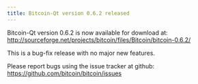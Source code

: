 ```yaml
---
title: Bitcoin-Qt version 0.6.2 released
---
```

Bitcoin-Qt version 0.6.2 is now available for download at:
<http://sourceforge.net/projects/bitcoin/files/Bitcoin/bitcoin-0.6.2/>

This is a bug-fix release with no major new features.

Please report bugs using the issue tracker at github:
<https://github.com/bitcoin/bitcoin/issues>

